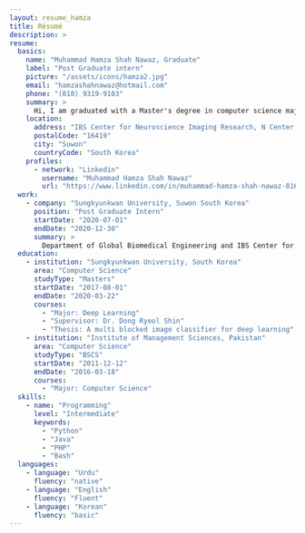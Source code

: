 ```yaml
---
layout: resume_hamza
title: Résumé
description: >
resume:
  basics:
    name: "Muhammad Hamza Shah Nawaz, Graduate"
    label: "Post Graduate intern"
    picture: "/assets/icons/hamza2.jpg"
    email: "hamzashahnawaz@hotmail.com"
    phone: "(010) 9319-9103"
    summary: >
      Hi, I am graduated with a Master's degree in computer science majoring in image classification in Deep Learning. I have joined combine lab at Center for Neuroscience Imaging Research (CNIR) for post graduate internship in South Korea.
    location:
      address: "IBS Center for Neuroscience Imaging Research, N Center, Sungkyunkwan University, Seobu-ro 2066, Jangan-gu"
      postalCode: "16419"
      city: "Suwon"
      countryCode: "South Korea"
    profiles:
      - network: "Linkedin"
        username: "Muhammad Hamza Shah Nawaz"
        url: "https://www.linkedin.com/in/muhammad-hamza-shah-nawaz-81657660/"
  work:
    - company: "Sungkyunkwan University, Suwon South Korea"
      position: "Post Graduate Intern"
      startDate: "2020-07-01"
      endDate: "2020-12-30"
      summary: >
        Department of Global Biomedical Engineering and IBS Center for Neuroscience Imaging Research
  education:
    - institution: "Sungkyunkwan University, South Korea"
      area: "Computer Science"
      studyType: "Masters"
      startDate: "2017-08-01"
      endDate: "2020-03-22"
      courses:
        - "Major: Deep Learning"
        - "Supervisor: Dr. Dong Ryeol Shin"
        - "Thesis: A multi blocked image classifier for deep learning"
    - institution: "Institute of Management Sciences, Pakistan"
      area: "Computer Science"
      studyType: "BSCS"
      startDate: "2011-12-12"
      endDate: "2016-03-18"
      courses:
        - "Major: Computer Science"
  skills:
    - name: "Programming"
      level: "Intermediate"
      keywords:
        - "Python"
        - "Java"
        - "PHP"
        - "Bash"
  languages:
    - language: "Urdu"
      fluency: "native"
    - language: "English"
      fluency: "Fluent"
    - language: "Korean"
      fluency: "basic"
---
```

